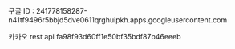 구글 ID : 241778158287-n41tf9496r5bbjd5dve0611qrghuipkh.apps.googleusercontent.com

카카오 rest api fa98f93d60ff1e50bf35bdf87b46eeeb